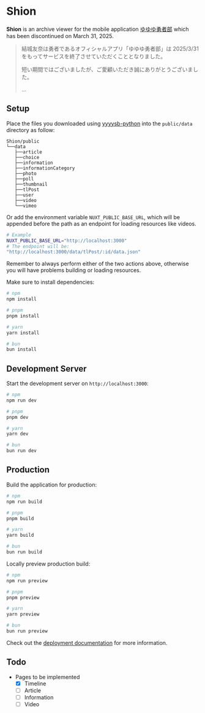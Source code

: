 # Shion

**Shion** is an archive viewer for the mobile application [ゆゆゆ勇者部](https://c-rayon.com/result/yuyuyu/) which has been discontinued on March 31, 2025.

> 結城友奈は勇者であるオフィシャルアプリ「ゆゆゆ勇者部」は 2025/3/31 をもってサービスを終了させていただくこととなりました。
>
> 短い期間ではございましたが、ご愛顧いただき誠にありがとうございました。
>
> ...

## Setup

Place the files you downloaded using [yyyysb-python](https://github.com/The-Brave-Clab/yyyysb-python) into the `public/data` directory as follow:

```
Shion/public
└──data
   ├──article
   ├──choice
   ├──information
   ├──informationCategory
   ├──photo
   ├──poll
   ├──thumbnail
   ├──tlPost
   ├──user
   ├──video
   └──vimeo
```

Or add the environment variable `NUXT_PUBLIC_BASE_URL`, which will be appended before the path as an endpoint for loading resources like videos.

```bash
# Example
NUXT_PUBLIC_BASE_URL="http://localhost:3000"
# The endpoint will be:
"http://localhost:3000/data/tlPost/:id/data.json"
```

Remember to always perform either of the two actions above, otherwise you will have problems building or loading resources.

Make sure to install dependencies:

```bash
# npm
npm install

# pnpm
pnpm install

# yarn
yarn install

# bun
bun install
```

## Development Server

Start the development server on `http://localhost:3000`:

```bash
# npm
npm run dev

# pnpm
pnpm dev

# yarn
yarn dev

# bun
bun run dev
```

## Production

Build the application for production:

```bash
# npm
npm run build

# pnpm
pnpm build

# yarn
yarn build

# bun
bun run build
```

Locally preview production build:

```bash
# npm
npm run preview

# pnpm
pnpm preview

# yarn
yarn preview

# bun
bun run preview
```

Check out the [deployment documentation](https://nuxt.com/docs/getting-started/deployment) for more information.

## Todo

- Pages to be implemented
  - [x] Timeline
  - [ ] Article
  - [ ] Information
  - [ ] Video
